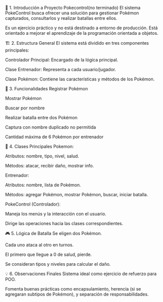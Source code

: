 🧩 1. Introducción a Proyecto Pokecontrol(no terminado)
El sistema PokeControl busca ofrecer una solución para gestionar Pokémon capturados, consultarlos y realizar batallas entre ellos.

Es un ejercicio práctico y no está destinado a entorno de producción. Está orientado a mejorar el aprendizaje de la programación orientada a objetos.

🏗️ 2. Estructura General
El sistema está dividido en tres componentes principales:

Controlador Principal: Encargado de la lógica principal.

Clase Entrenador: Representa a cada usuario/jugador.

Clase Pokémon: Contiene las características y métodos de los Pokémon.

🧪 3. Funcionalidades
Registrar Pokémon

Mostrar Pokémon

Buscar por nombre

Realizar batalla entre dos Pokémon

Captura con nombre duplicado no permitida

Cantidad máxima de 6 Pokémon por entrenador

🧬 4. Clases Principales
Pokemon:

Atributos: nombre, tipo, nivel, salud.

Métodos: atacar, recibir daño, mostrar info.

Entrenador:

Atributos: nombre, lista de Pokémon.

Métodos: agregar Pokémon, mostrar Pokémon, buscar, iniciar batalla.

PokeControl (Controlador):

Maneja los menús y la interacción con el usuario.

Dirige las operaciones hacia las clases correspondientes.

🎮 5. Lógica de Batalla
Se eligen dos Pokémon.

Cada uno ataca al otro en turnos.

El primero que llegue a 0 de salud, pierde.

Se consideran tipos y niveles para calcular el daño.

💡 6. Observaciones Finales
Sistema ideal como ejercicio de refuerzo para POO.

Fomenta buenas prácticas como encapsulamiento, herencia (si se agregaran subtipos de Pokémon), y separación de responsabilidades.
